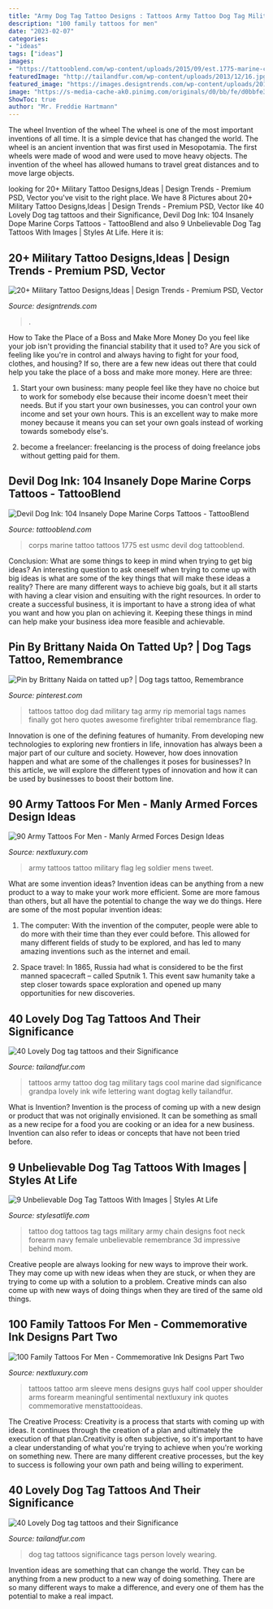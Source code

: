 ```yaml
---
title: "Army Dog Tag Tattoo Designs : Tattoos Army Tattoo Dog Tag Military Tags Cool Marine Dad Significance Grandpa Lovely Ink Wife Lettering Want Dogtag Kelly Tailandfur"
description: "100 family tattoos for men"
date: "2023-02-07"
categories:
- "ideas"
tags: ["ideas"]
images:
- "https://tattooblend.com/wp-content/uploads/2015/09/est.1775-marine-corps-tattoo.jpg"
featuredImage: "http://tailandfur.com/wp-content/uploads/2013/12/16.jpg"
featured_image: "https://images.designtrends.com/wp-content/uploads/2016/06/17084554/American-Military-Flag-Tattoo.jpg"
image: "https://s-media-cache-ak0.pinimg.com/originals/d0/bb/fe/d0bbfe3ad5ac074bf1f0a732626162b4.jpg"
ShowToc: true
author: "Mr. Freddie Hartmann"
---
```



The wheel
Invention of the wheel
The wheel is one of the most important inventions of all time. It is a simple device that has changed the world. The wheel is an ancient invention that was first used in Mesopotamia. The first wheels were made of wood and were used to move heavy objects. The invention of the wheel has allowed humans to travel great distances and to move large objects.

	

		
looking for 20+ Military Tattoo Designs,Ideas | Design Trends - Premium PSD, Vector you've visit to the right place. We have 8 Pictures about 20+ Military Tattoo Designs,Ideas | Design Trends - Premium PSD, Vector like 40 Lovely Dog tag tattoos and their Significance, Devil Dog Ink: 104 Insanely Dope Marine Corps Tattoos - TattooBlend and also 9 Unbelievable Dog Tag Tattoos With Images | Styles At Life. Here it is:
		
    
## 20+ Military Tattoo Designs,Ideas | Design Trends - Premium PSD, Vector

<img loading=lazy src="https://images.designtrends.com/wp-content/uploads/2016/06/17084554/American-Military-Flag-Tattoo.jpg" onerror="this.onerror=null;this.src='https://tse1.mm.bing.net/th?id=OIP.VyjSn7z1Dr4wYrkVmU7HYQHaJQ&amp;pid=15.1';" alt="20+ Military Tattoo Designs,Ideas | Design Trends - Premium PSD, Vector">

_Source: designtrends.com_

>. 

	

How to Take the Place of a Boss and Make More Money
Do you feel like your job isn't providing the financial stability that it used to? Are you sick of feeling like you're in control and always having to fight for your food, clothes, and housing? If so, there are a few new ideas out there that could help you take the place of a boss and make more money. Here are three:
1. Start your own business: many people feel like they have no choice but to work for somebody else because their income doesn't meet their needs. But if you start your own businesses, you can control your own income and set your own hours. This is an excellent way to make more money because it means you can set your own goals instead of working towards somebody else's.

2. become a freelancer: freelancing is the process of doing freelance jobs without getting paid for them.

    
## Devil Dog Ink: 104 Insanely Dope Marine Corps Tattoos - TattooBlend

<img loading=lazy src="https://tattooblend.com/wp-content/uploads/2015/09/est.1775-marine-corps-tattoo.jpg" onerror="this.onerror=null;this.src='https://tse4.mm.bing.net/th?id=OIP.9xVeyBDmoMNDnmtQnHOK4wHaJ4&amp;pid=15.1';" alt="Devil Dog Ink: 104 Insanely Dope Marine Corps Tattoos - TattooBlend">

_Source: tattooblend.com_

>corps marine tattoo tattoos 1775 est usmc devil dog tattooblend. 

	

Conclusion: What are some things to keep in mind when trying to get big ideas?
An interesting question to ask oneself when trying to come up with big ideas is what are some of the key things that will make these ideas a reality? There are many different ways to achieve big goals, but it all starts with having a clear vision and ensuiting with the right resources. In order to create a successful business, it is important to have a strong idea of what you want and how you plan on achieving it. Keeping these things in mind can help make your business idea more feasible and achievable.

    
## Pin By Brittany Naida On Tatted Up? | Dog Tags Tattoo, Remembrance

<img loading=lazy src="https://i.pinimg.com/736x/be/91/31/be91310d51fc0ba6352fb68e267364ca--dad-tattoos-tattoo-me.jpg" onerror="this.onerror=null;this.src='https://tse3.mm.bing.net/th?id=OIP.y0G3aqGkWpN3w3hGYZrZRgHaJ3&amp;pid=15.1';" alt="Pin by Brittany Naida on tatted up? | Dog tags tattoo, Remembrance">

_Source: pinterest.com_

>tattoos tattoo dog dad military tag army rip memorial tags names finally got hero quotes awesome firefighter tribal remembrance flag. 

	

Innovation is one of the defining features of humanity. From developing new technologies to exploring new frontiers in life, innovation has always been a major part of our culture and society. However, how does innovation happen and what are some of the challenges it poses for businesses? In this article, we will explore the different types of innovation and how it can be used by businesses to boost their bottom line.

    
## 90 Army Tattoos For Men - Manly Armed Forces Design Ideas

<img loading=lazy src="http://nextluxury.com/wp-content/uploads/mens-solider-with-american-flag-leg-army-tattoo.jpg" onerror="this.onerror=null;this.src='https://tse1.mm.bing.net/th?id=OIP.3R890HGrdREjpNpvRed7xAAAAA&amp;pid=15.1';" alt="90 Army Tattoos For Men - Manly Armed Forces Design Ideas">

_Source: nextluxury.com_

>army tattoos tattoo military flag leg soldier mens tweet. 

	

What are some invention ideas?
Invention ideas can be anything from a new product to a way to make your work more efficient. Some are more famous than others, but all have the potential to change the way we do things. Here are some of the most popular invention ideas: 
1) The computer: With the invention of the computer, people were able to do more with their time than they ever could before. This allowed for many different fields of study to be explored, and has led to many amazing inventions such as the internet and email.

2) Space travel: In 1865, Russia had what is considered to be the first manned spacecraft – called Sputnik 1. This event saw humanity take a step closer towards space exploration and opened up many opportunities for new discoveries.

    
## 40 Lovely Dog Tag Tattoos And Their Significance

<img loading=lazy src="http://tailandfur.com/wp-content/uploads/2013/12/16.jpg" onerror="this.onerror=null;this.src='https://tse3.mm.bing.net/th?id=OIP.tdYG45RgIYbI0dquvTHvlQHaJ4&amp;pid=15.1';" alt="40 Lovely Dog tag tattoos and their Significance">

_Source: tailandfur.com_

>tattoos army tattoo dog tag military tags cool marine dad significance grandpa lovely ink wife lettering want dogtag kelly tailandfur. 

	

What is Invention?
Invention is the process of coming up with a new design or product that was not originally envisioned. It can be something as small as a new recipe for a food you are cooking or an idea for a new business. Invention can also refer to ideas or concepts that have not been tried before.

    
## 9 Unbelievable Dog Tag Tattoos With Images | Styles At Life

<img loading=lazy src="https://s-media-cache-ak0.pinimg.com/originals/d0/bb/fe/d0bbfe3ad5ac074bf1f0a732626162b4.jpg" onerror="this.onerror=null;this.src='https://tse4.mm.bing.net/th?id=OIP.LxTSIs0NVzJmIeByeDhmnAHaJ4&amp;pid=15.1';" alt="9 Unbelievable Dog Tag Tattoos With Images | Styles At Life">

_Source: stylesatlife.com_

>tattoo dog tattoos tag tags military army chain designs foot neck forearm navy female unbelievable remembrance 3d impressive behind mom. 

	

Creative people are always looking for new ways to improve their work. They may come up with new ideas when they are stuck, or when they are trying to come up with a solution to a problem. Creative minds can also come up with new ways of doing things when they are tired of the same old things.

    
## 100 Family Tattoos For Men - Commemorative Ink Designs Part Two

<img loading=lazy src="http://nextluxury.com/wp-content/uploads/mens-upper-arms-sentimental-lines-family-tattoo.jpg" onerror="this.onerror=null;this.src='https://tse4.mm.bing.net/th?id=OIP.9lFAr8zB8gg8cU7G-82oCAHaHa&amp;pid=15.1';" alt="100 Family Tattoos For Men - Commemorative Ink Designs Part Two">

_Source: nextluxury.com_

>tattoos tattoo arm sleeve mens designs guys half cool upper shoulder arms forearm meaningful sentimental nextluxury ink quotes commemorative menstattooideas. 

	

The Creative Process:
Creativity is a process that starts with coming up with ideas. It continues through the creation of a plan and ultimately the execution of that plan.Creativity is often subjective, so it's important to have a clear understanding of what you're trying to achieve when you're working on something new. There are many different creative processes, but the key to success is following your own path and being willing to experiment.

    
## 40 Lovely Dog Tag Tattoos And Their Significance

<img loading=lazy src="https://tailandfur.com/wp-content/uploads/2013/12/8.jpg" onerror="this.onerror=null;this.src='https://tse3.mm.bing.net/th?id=OIP.bZ00AERYTzYyrmfq9J1KXgHaJ4&amp;pid=15.1';" alt="40 Lovely Dog tag tattoos and their Significance">

_Source: tailandfur.com_

>dog tag tattoos significance tags person lovely wearing. 

	

Invention ideas are something that can change the world. They can be anything from a new product to a new way of doing something. There are so many different ways to make a difference, and every one of them has the potential to make a real impact.

